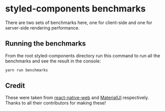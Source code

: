 # styled-components benchmarks

There are two sets of benchmarks here, one for client-side and one for server-side rendering performance. 

## Running the benchmarks

From the root styled-components directory run this command to run all the benchmarks and see the result in the console:

```sh
yarn run benchmarks
```

## Credit

These were taken from [react-native-web](https://github.com/necolas/react-native-web) and [MaterialUI](https://github.com/mui-org/material-ui) respectively. Thanks to all their contributors for making these!